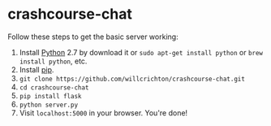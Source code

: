 crashcourse-chat
================

Follow these steps to get the basic server working:
 1. Install [Python](http://www.python.org/getit/) 2.7 by download it or `sudo apt-get install python` or `brew install python`, etc.
 2. Install [pip](http://www.pip-installer.org/en/latest/installing.html).
 3. `git clone https://github.com/willcrichton/crashcourse-chat.git`
 4. `cd crashcourse-chat`
 3. `pip install flask`
 4. `python server.py`
 5. Visit `localhost:5000` in your browser. You're done!
